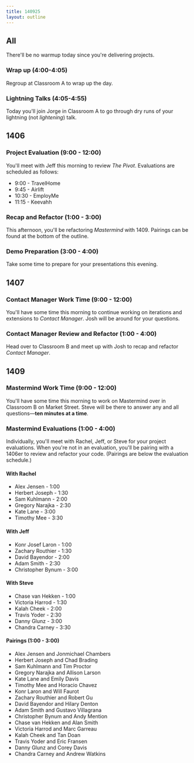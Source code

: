 ```yaml
---
title: 140925
layout: outline
---
```


## All

There'll be no warmup today since you're delivering projects.

### Wrap up (4:00-4:05)

Regroup at Classroom A to wrap up the day.

### Lightning Talks (4:05-4:55)

Today you'll join Jorge in Classroom A to go through dry runs of your lightning (not *lightening*) talk.

## 1406

### Project Evaluation (9:00 - 12:00)

You'll meet with Jeff this morning to review _The Pivot_. Evaluations are scheduled as follows:

* 9:00 - TravelHome
* 9:45 - Airlift
* 10:30 - EmployMe
* 11:15 - Keevahh

### Recap and Refactor (1:00 - 3:00)

This afternoon, you'll be refactoring _Mastermind_ with 1409. Pairings can be found at the bottom of the outline.

### Demo Preparation (3:00 - 4:00)

Take some time to prepare for your presentations this evening.

## 1407

### Contact Manager Work Time (9:00 - 12:00)

You'll have some time this morning to continue working on iterations and extensions to _Contact Manager_. Josh will be around for your questions.

### Contact Manager Review and Refactor (1:00 - 4:00)

Head over to Classroom B and meet up with Josh to recap and refactor _Contact Manager_.

## 1409

### Mastermind Work Time (9:00 - 12:00)

You'll have some time this morning to work on Mastermind over in Classroom B on Market Street. Steve will be there to answer any and all questions—**ten minutes at a time**.

### Mastermind Evaluations (1:00 - 4:00)

Individually, you'll meet with Rachel, Jeff, or Steve for your project evaluations. When you're not in an evaluation, you'll be pairing with a 1406er to review and refactor your code. (Pairings are below the evaluation schedule.)

#### With Rachel

* Alex Jensen - 1:00
* Herbert Joseph - 1:30
* Sam Kuhlmann - 2:00
* Gregory Narajka - 2:30
* Kate Lane - 3:00
* Timothy Mee - 3:30

#### With Jeff

* Konr Josef Laron - 1:00
* Zachary Routhier - 1:30
* David Bayendor - 2:00
* Adam Smith - 2:30
* Christopher Bynum - 3:00

#### With Steve

* Chase van Hekken - 1:00
* Victoria Harrod - 1:30
* Kalah Cheek - 2:00
* Travis Yoder - 2:30
* Danny Glunz - 3:00
* Chandra Carney - 3:30

#### Pairings (1:00 - 3:00)

* Alex Jensen and Jonmichael Chambers
* Herbert Joseph and Chad Brading
* Sam Kuhlmann and Tim Proctor
* Gregory Narajka and Allison Larson
* Kate Lane and Emily Davis
* Timothy Mee and Horacio Chavez
* Konr Laron and Will Faurot
* Zachary Routhier and Robert Gu
* David Bayendor and Hilary Denton
* Adam Smith and Gustavo Villagrana
* Christopher Bynum and Andy Mention
* Chase van Hekken and Alan Smith
* Victoria Harrod and Marc Garreau
* Kalah Cheek and Tan Doan
* Travis Yoder and Eric Fransen
* Danny Glunz and Corey Davis
* Chandra Carney and Andrew Watkins
